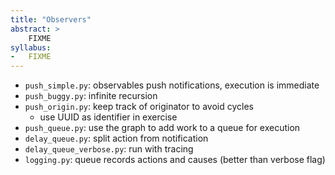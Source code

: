 ```yaml
---
title: "Observers"
abstract: >
    FIXME
syllabus:
-   FIXME
---
```


-   `push_simple.py`: observables push notifications, execution is immediate
-   `push_buggy.py`: infinite recursion
-   `push_origin.py`: keep track of originator to avoid cycles
    -   use UUID as identifier in exercise
-   `push_queue.py`: use the graph to add work to a queue for execution
-   `delay_queue.py`: split action from notification
-   `delay_queue_verbose.py`: run with tracing
-   `logging.py`: queue records actions and causes (better than verbose flag)
